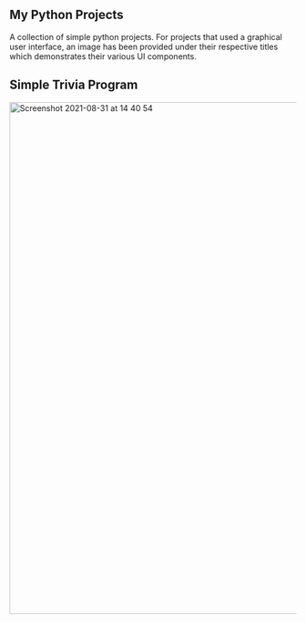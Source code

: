 ## My Python Projects
A collection of simple python projects. For projects that used a graphical user interface, an image has been provided under their respective titles which demonstrates their various UI components.

## Simple Trivia Program

<img width="899" alt="Screenshot 2021-08-31 at 14 40 54" src="https://user-images.githubusercontent.com/64978825/131513004-17708662-0dc6-4b7d-93f4-00a197310887.png">
